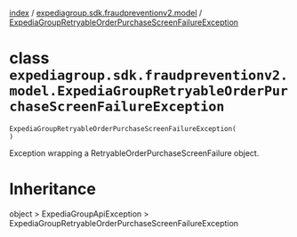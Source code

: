 [index](index.md) /
[expediagroup.sdk.fraudpreventionv2.model](expediagroup.sdk.fraudpreventionv2.model.md)
/
[ExpediaGroupRetryableOrderPurchaseScreenFailureException](ExpediaGroupRetryableOrderPurchaseScreenFailureException.md)

# class `expediagroup.sdk.fraudpreventionv2.model.ExpediaGroupRetryableOrderPurchaseScreenFailureException`

```
ExpediaGroupRetryableOrderPurchaseScreenFailureException(
)
```

Exception wrapping a RetryableOrderPurchaseScreenFailure object.

# Inheritance

object > ExpediaGroupApiException >
ExpediaGroupRetryableOrderPurchaseScreenFailureException
